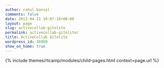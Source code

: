 ```yaml
---
author: rahul.bansal
comments: false
date: 2013-04-11 10:07:18+00:00
layout: page
slug: activecollab-gitolite
permalink: activecollab-gitolite/
title: ActiveCollab Gitolite
wordpress_id: 36909
show_on_home: true
---
```


{% include themes/rtcamp/modules/child-pages.html context=page.url %}
